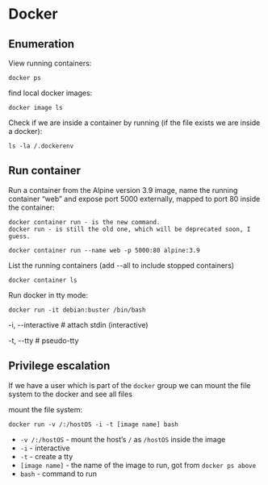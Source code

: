 # Docker

## Enumeration

View running containers:

`docker ps`

find local docker images:

`docker image ls`

Check if we are inside a container by running \(if the file exists we are inside a docker\):

`ls -la /.dockerenv`

## Run container

Run a container from the Alpine version 3.9 image, name the running container “web” and expose port 5000 externally, mapped to port 80 inside the container:

```text
docker container run - is the new command.
docker run - is still the old one, which will be deprecated soon, I guess.
```

`docker container run --name web -p 5000:80 alpine:3.9`

List the running containers \(add --all to include stopped containers\) 

`docker container ls`

Run docker in tty mode:

```text
docker run -it debian:buster /bin/bash
```

-i, --interactive \# attach stdin \(interactive\) 

-t, --tty \# pseudo-tty

## Privilege escalation

If we have a user which is part of the `docker` group we can mount the file system to the docker and see all files

mount the file system:

`docker run -v /:/hostOS -i -t [image name] bash`

* `-v /:/hostOS` - mount the host’s `/` as `/hostOS` inside the image
* `-i` - interactive
* `-t` - create a tty
* `[image name]` - the name of the image to run, got from `docker ps above`
* `bash` - command to run


